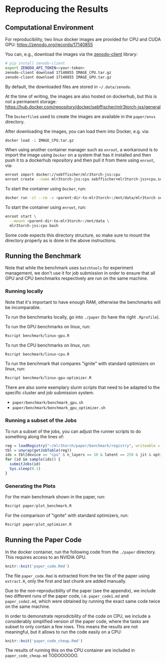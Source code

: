 # Reproducing the Results

## Computational Environment

For reproducibility, two linux docker images are provided for CPU and CUDA GPU:
https://zenodo.org/records/17140855

You can, e.g., download the images via the [zenodo-client](https://pypi.org/project/zenodo-client/) library:

```bash
# pip install zenodo-client
export ZENODO_API_TOKEN=<your-token>
zenodo-client download 17140855 IMAGE_CPU.tar.gz
zenodo-client download 17140855 IMAGE_GPU.tar.gz
```

By default, the downloaded files are stored in `~/.data/zenodo`.

At the time of writing, the images are also hosted on dockerhub, but this is not a permanent storage:
https://hub.docker.com/repository/docker/sebffischer/mlr3torch-jss/general

The `Dockerfile`s used to create the images are available in the `paper/envs` directory.

After downloading the images, you can load them into Docker, e.g. via:

```bash
docker load -i IMAGE_CPU.tar.gz
```

When using another container manager such as `enroot`, a workaround is to import the image using `Docker` on a system that has it installed and then push it to a dockerhub repository and then pull it from there using `enroot`, via:

```bash
enroot import docker://sebffischer/mlr3torch-jss:cpu
enroot create --name mlr3torch-jss:cpu sebffischer+mlr3torch-jss+cpu.sqsh
```

To start the container using `Docker`, run:

```bash
docker run -it --rm -v <parent-dir-to-mlr3torch>:/mnt/data/mlr3torch sebffischer/mlr3torch-jss:cpu
```

To start the container using `enroot`, run:

```bash
enroot start \
  --mount <parent-dir-to-mlr3torch>:/mnt/data \
  mlr3torch-jss:cpu bash
```

Some code expects this directory structure, so make sure to mount the directory properly as is done in the above instructions.

## Running the Benchmark

Note that while the benchmark uses `batchtools` for experiment management, we don't use it for job submission in order to ensure that all GPU and CPU benchmarks respectively are run on the same machine.

### Running locally

Note that it's important to have enough RAM, otherwise the benchmarks will be incomparable.

To run the benchmarks locally, go into `./paper` (to have the right `.Rprofile`).

To run the GPU benchmarks on linux, run:

```bash
Rscript benchmark/linux-gpu.R
```

To run the CPU benchmarks on linux, run:

```bash
Rscript benchmark/linux-cpu.R
```

To run the benchmark that compares "ignite" with standard optimizers on linux, run:

```bash
Rscript benchmark/linux-gpu-optimizer.R
```

There are also some exemplary slurm scripts that need to be adapted to the specific cluster and job submission system.

* `paper/benchmark/benchmark_gpu.sh`
* `paper/benchmark/benchmark_gpu_optimizer.sh`

### Running a subset of the Jobs

To run a subset of the jobs, you can adjust the runner scripts to do something along the lines of:

```r
reg = loadRegistry("~/mlr3torch/paper/benchmark/registry", writeable = TRUE)
tbl = unwrap(getJobTable(reg))
ids = tbl[device == "cpu" & n_layers == 10 & latent == 250 & jit & optimizer == "adamw" & repl == 1, ]$job.id
for (id in sample(ids)) {
  submitJobs(id)
  Sys.sleep(0.1)
}
```

### Generating the Plots

For the main benchmark shown in the paper, run:

```r
Rscript paper/plot_benchmark.R
```

For the comparison of "ignite" with standard optimizers, run:

```r
Rscript paper/plot_optimizer.R
```

## Running the Paper Code

In the docker container, run the following code from the `./paper` directory.
This requires access to an NVIDIA GPU.

```r
knitr::knit('paper_code.Rmd')
```

The file `paper_code.Rmd` is extracted from the tex file of the paper using `extract.R`, only the first and last chunk are added manually.

Due to the non-reproducbility of the paper (see the appendix), we include two different runs of the paper code, i.e. `paper_code1.md` and `paper_code2.md`, which were obtained by running the exact same code twice on the same machine.

In order to demonstrate reprodicbility of the code on CPU, we include a considerably simplified version of the paper code, where the tasks are subset to only contain a few rows.
This means the results are not meaningful, but it allows to run the code easily on a CPU:

```r
knitr::knit('paper_code_cheap.Rmd')
```

The results of running this on the CPU container are included in `paper_code_cheap.md` TODOOOOOO.
